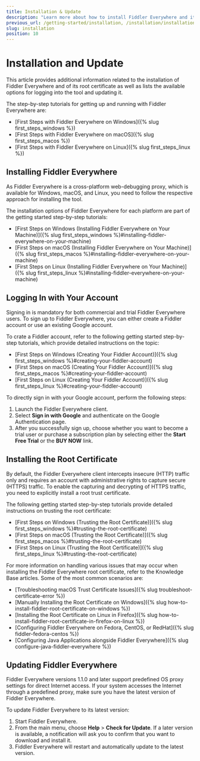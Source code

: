 ```yaml
---
title: Installation & Update
description: "Learn more about how to install Fiddler Everywhere and its root certificate, and check out the available options for logging into the tool and updating it."
previous_url: /getting-started/installation, /installation/installation-procedure, /get-started/configuration
slug: installation
position: 10
---
```


# Installation and Update

This article provides additional information related to the installation of Fiddler Everywhere and of its root certificate as well as lists the available options for logging into the tool and updating it.

The step-by-step tutorials for getting up and running with Fiddler Everywhere are:

* [First Steps with Fiddler Everywhere on Windows]({% slug first_steps_windows %})
* [First Steps with Fiddler Everywhere on macOS]({% slug first_steps_macos %})
* [First Steps with Fiddler Everywhere on Linux]({% slug first_steps_linux %})

## Installing Fiddler Everywhere

As Fiddler Everywhere is a cross-platform web-debugging proxy, which is available for Windows, macOS, and Linux, you need to follow the respective approach for installing the tool.

The installation options of Fiddler Everywhere for each platform are part of the getting started step-by-step tutorials:

* [First Steps on Windows (Installing Fiddler Everywhere on Your Machine)]({% slug first_steps_windows %}#installing-fiddler-everywhere-on-your-machine)
* [First Steps on macOS (Installing Fiddler Everywhere on Your Machine)]({% slug first_steps_macos %}#installing-fiddler-everywhere-on-your-machine)
* [First Steps on Linux (Installing Fiddler Everywhere on Your Machine)]({% slug first_steps_linux %}#installing-fiddler-everywhere-on-your-machine)

## Logging In with Your Account

Signing in is mandatory for both commercial and trial Fiddler Everywhere users. To sign up to Fiddler Everywhere, you can either create a Fiddler account or use an existing Google account.

To crate a Fiddler account, refer to the following getting started step-by-step tutorials, which provide detailed instructions on the topic:

* [First Steps on Windows (Creating Your Fiddler Account)]({% slug first_steps_windows %}#creating-your-fiddler-account)
* [First Steps on macOS (Creating Your Fiddler Account)]({% slug first_steps_macos %}#creating-your-fiddler-account)
* [First Steps on Linux (Creating Your Fiddler Account)]({% slug first_steps_linux %}#creating-your-fiddler-account)

To directly sign in with your Google account, perform the following steps:

1. Launch the Fiddler Everywhere client.
1. Select **Sign in with Google** and authenticate on the Google Authentication page.
1. After you successfully sign up, choose whether you want to become a trial user or purchase a subscription plan by selecting either the **Start Free Trial** or the **BUY NOW** link.

## Installing the Root Certificate

By default, the Fiddler Everywhere client intercepts insecure (HTTP) traffic only and requires an account with administrative rights to capture secure (HTTPS) traffic. To enable the capturing and decrypting of HTTPS traffic, you need to explicitly install a root trust certificate.

The following getting started step-by-step tutorials provide detailed instructions on trusting the root certificate:

* [First Steps on Windows (Trusting the Root Certificate)]({% slug first_steps_windows %}#trusting-the-root-certificate)
* [First Steps on macOS (Trusting the Root Certificate)]({% slug first_steps_macos %}#trusting-the-root-certificate)
* [First Steps on Linux (Trusting the Root Certificate)]({% slug first_steps_linux %}#trusting-the-root-certificate)

For more information on handling various issues that may occur when installing the Fiddler Everywhere root certificate, refer to the Knowledge Base articles. Some of the most common scenarios are:

* [Troubleshooting macOS Trust Certificate Issues]({% slug troubleshoot-certificate-error %})
* [Manually Installing the Root Certificate on Windows]({% slug how-to-install-fiddler-root-certificate-on-windows %})
* [Installing the Root Certificate on Linux in Firefox]({% slug how-to-install-fiddler-root-certificate-in-firefox-on-linux %})
* [Configuring Fiddler Everywhere on Fedora, CentOS, or RedHat]({% slug fiddler-fedora-centos %})
* [Configuring Java Applications alongside Fiddler Everywhere]({% slug configure-java-fiddler-everywhere %})

## Updating Fiddler Everywhere

Fiddler Everywhere versions 1.1.0 and later support predefined OS proxy settings for direct Internet access. If your system accesses the Internet through a predefined proxy, make sure you have the latest version of Fiddler Everywhere.

To update Fiddler Everywhere to its latest version:

1. Start Fiddler Everywhere.
1. From the main menu, choose **Help** > **Check for Update**. If a later version is available, a notification will ask you to confirm that you want to download and install it.
1. Fiddler Everywhere will restart and automatically update to the latest version.
